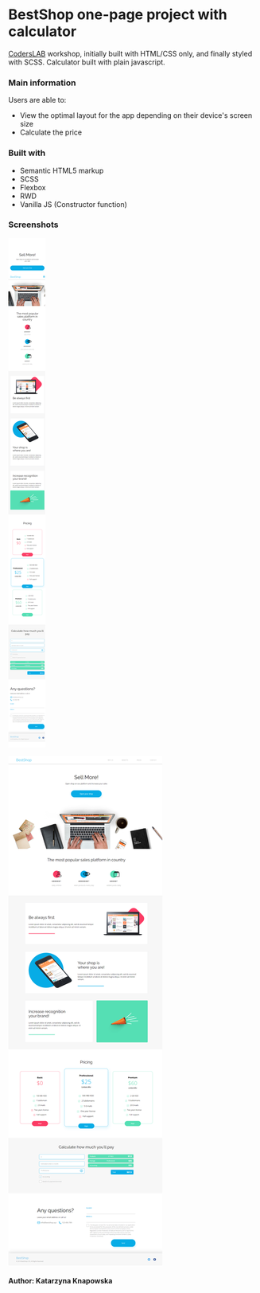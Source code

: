 # BestShop one-page project with calculator

[CodersLAB](https://coderslab.pl/) workshop, initially built with HTML/CSS only, and finally styled with SCSS. Calculator built with plain javascript.

### Main information

Users are able to:

- View the optimal layout for the app depending on their device's screen size
- Calculate the price

### Built with

- Semantic HTML5 markup
- SCSS
- Flexbox
- RWD
- Vanilla JS (Constructor function)

### Screenshots

![Mobile](./Mobile.png)

![Desktop](./Desktop.png)

#### Author: Katarzyna Knapowska